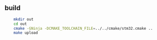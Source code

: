 ## build

```bash
    mkdir out
    cd out
    cmake -GNinja -DCMAKE_TOOLCHAIN_FILE=../../cmake/stm32.cmake ..
    make upload
```